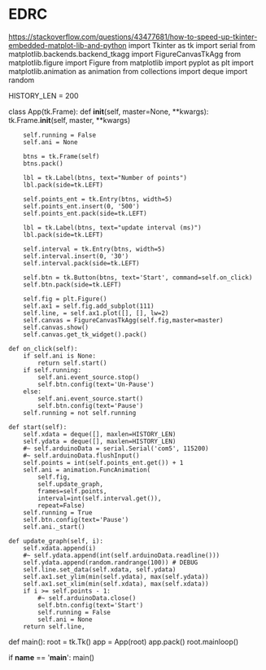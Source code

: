# EDRC

https://stackoverflow.com/questions/43477681/how-to-speed-up-tkinter-embedded-matplot-lib-and-python
import Tkinter as tk import serial from matplotlib.backends.backend_tkagg import FigureCanvasTkAgg from
matplotlib.figure import Figure from matplotlib import pyplot as plt import matplotlib.animation as animation from
collections import deque import random

HISTORY_LEN = 200

class App(tk.Frame):
def __init__(self, master=None, **kwargs):
tk.Frame.__init__(self, master, **kwargs)

        self.running = False
        self.ani = None

        btns = tk.Frame(self)
        btns.pack()

        lbl = tk.Label(btns, text="Number of points")
        lbl.pack(side=tk.LEFT)

        self.points_ent = tk.Entry(btns, width=5)
        self.points_ent.insert(0, '500')
        self.points_ent.pack(side=tk.LEFT)

        lbl = tk.Label(btns, text="update interval (ms)")
        lbl.pack(side=tk.LEFT)

        self.interval = tk.Entry(btns, width=5)
        self.interval.insert(0, '30')
        self.interval.pack(side=tk.LEFT)

        self.btn = tk.Button(btns, text='Start', command=self.on_click)
        self.btn.pack(side=tk.LEFT)

        self.fig = plt.Figure()
        self.ax1 = self.fig.add_subplot(111)
        self.line, = self.ax1.plot([], [], lw=2)
        self.canvas = FigureCanvasTkAgg(self.fig,master=master)
        self.canvas.show()
        self.canvas.get_tk_widget().pack()

    def on_click(self):
        if self.ani is None:
            return self.start()
        if self.running:
            self.ani.event_source.stop()
            self.btn.config(text='Un-Pause')
        else:
            self.ani.event_source.start()
            self.btn.config(text='Pause')
        self.running = not self.running

    def start(self):
        self.xdata = deque([], maxlen=HISTORY_LEN)
        self.ydata = deque([], maxlen=HISTORY_LEN)
        #~ self.arduinoData = serial.Serial('com5', 115200)
        #~ self.arduinoData.flushInput()
        self.points = int(self.points_ent.get()) + 1
        self.ani = animation.FuncAnimation(
            self.fig,
            self.update_graph,
            frames=self.points,
            interval=int(self.interval.get()),
            repeat=False)
        self.running = True
        self.btn.config(text='Pause')
        self.ani._start()

    def update_graph(self, i):
        self.xdata.append(i)
        #~ self.ydata.append(int(self.arduinoData.readline()))
        self.ydata.append(random.randrange(100)) # DEBUG
        self.line.set_data(self.xdata, self.ydata)
        self.ax1.set_ylim(min(self.ydata), max(self.ydata))
        self.ax1.set_xlim(min(self.xdata), max(self.xdata))
        if i >= self.points - 1:
            #~ self.arduinoData.close()
            self.btn.config(text='Start')
            self.running = False
            self.ani = None
        return self.line,

def main():
root = tk.Tk()
app = App(root)
app.pack()
root.mainloop()

if __name__ == '__main__':
main()
